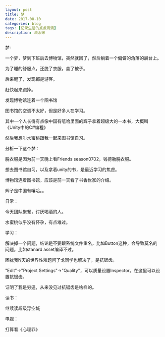 ```yaml
---
layout: post
title: 梦
date: 2017-08-10
categories: blog
tags: [记录生活的点点滴滴]
description: 流水账
---
```

梦:

一个梦，梦到下班后去博物馆，突然就困了，然后躺着一个偏僻的角落的展台上。

为了睡的舒服点，还脱了衣服，盖了被子。

后来醒了，发现都是游客。

赶快起来跑掉。

发现博物馆连着一个图书馆

图书馆的空调不太好，但是好多人在学习。

其中一个人长得有点像中国有嘻哈里面的辉子拿着超级大的一本书，大概叫《Unity中的C#编程》

然后我想叫水蜜桃跟我一起来图书馆自习。

分析一下这个梦：

脱衣服是因为前一天晚上看Friends season0702，钱德勒脱衣服。

想去图书馆自习，以及拿着unity的书，是最近学习的焦虑。

博物馆连着图书馆，应该是前一天看了书香世家的介绍。

辉子是中国有嘻哈。。

日常：

今天团队聚餐，讨厌喝酒的人。

水蜜桃似乎没有怀孕，有点难过。

学习：

解决掉一个问题，结论是不要跟系统文件重名，比如Button这种，会导致莫名的问题，比如stanard asset编译不过。

困扰我N天的世界性难题问了戈同学也解决了，是抗锯齿。

"Edit"->"Project Settings"->"Quality"，可以质量设置Inspector。在这里可以设置抗锯齿。

证明了我是穷逼，从来没见过抗锯齿是啥样的。


读书：

继续读超级浮空城

电视：

打算看《心理罪》





